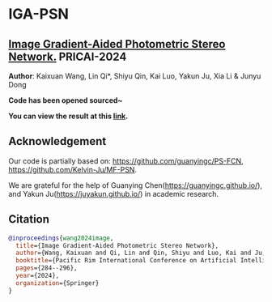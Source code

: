 # IGA-PSN
## [Image Gradient-Aided Photometric Stereo Network.](https://link.springer.com/chapter/10.1007/978-981-96-0122-6_25) PRICAI-2024


**Author**: Kaixuan Wang, Lin Qi*, Shiyu Qin, Kai Luo, Yakun Ju, Xia Li & Junyu Dong 

**Code has been opened sourced~**

**You can view the result at this [link](https://github.com/oucmagpie/IGA-PSN/tree/main/results).**

## Acknowledgement
Our code is partially based on: https://github.com/guanyingc/PS-FCN, https://github.com/Kelvin-Ju/MF-PSN. 

We are grateful for the help of Guanying Chen(https://guanyingc.github.io/), and Yakun Ju(https://juyakun.github.io/) in academic research.

## Citation
```bibtex
@inproceedings{wang2024image,
  title={Image Gradient-Aided Photometric Stereo Network},
  author={Wang, Kaixuan and Qi, Lin and Qin, Shiyu and Luo, Kai and Ju, Yakun and Li, Xia and Dong, Junyu},
  booktitle={Pacific Rim International Conference on Artificial Intelligence},
  pages={284--296},
  year={2024},
  organization={Springer}
}
```

